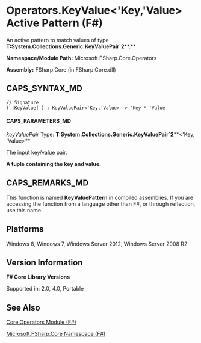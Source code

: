 # Operators.KeyValue<'Key,'Value> Active Pattern (F#)

An active pattern to match values of type **T:System.Collections.Generic.KeyValuePair&#96;2****.**

**Namespace/Module Path:** Microsoft.FSharp.Core.Operators

**Assembly:** FSharp.Core (in FSharp.Core.dll)


## CAPS_SYNTAX_MD

```
// Signature:
( |KeyValue| ) : KeyValuePair<'Key,'Value> -> 'Key * 'Value
```

#### CAPS_PARAMETERS_MD
*keyValuePair*
Type: **T:System.Collections.Generic.KeyValuePair&#96;2****&lt;'Key,                                                                                                              'Value&gt;**


The input key/value pair.



**A tuple containing the key and value.**
## CAPS_REMARKS_MD
This function is named **KeyValuePattern** in compiled assemblies. If you are accessing the function from a language other than F#, or through reflection, use this name.


## Platforms
Windows 8, Windows 7, Windows Server 2012, Windows Server 2008 R2


## Version Information
**F# Core Library Versions**

Supported in: 2.0, 4.0, Portable




## See Also
[Core.Operators Module &#40;F&#35;&#41;](Core.Operators+Module+%28F%23%29.md)

[Microsoft.FSharp.Core Namespace &#40;F&#35;&#41;](Microsoft.FSharp.Core+Namespace+%28F%23%29.md)

